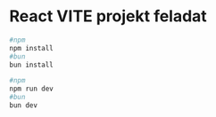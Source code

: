 # React VITE projekt feladat

```bash
#npm
npm install
#bun
bun install

#npm
npm run dev
#bun
bun dev
